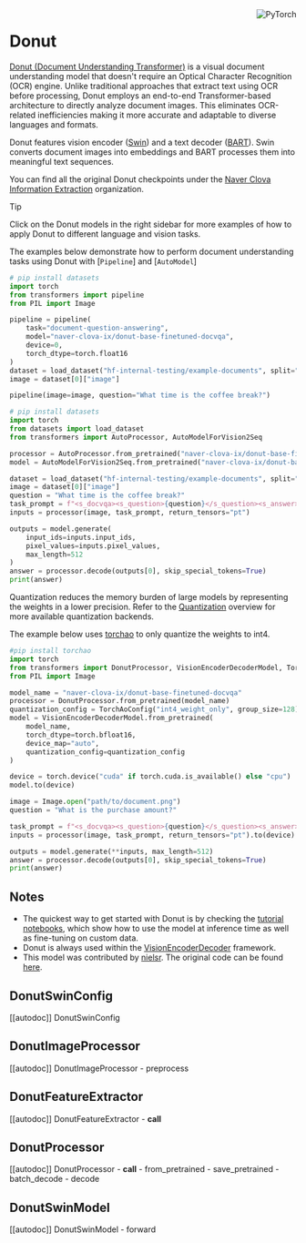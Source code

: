 <!--Copyright 2022 The HuggingFace Team. All rights reserved.

Licensed under the Apache License, Version 2.0 (the "License"); you may not use this file except in compliance with the
License. You may obtain a copy of the License at

http://www.apache.org/licenses/LICENSE-2.0

Unless required by applicable law or agreed to in writing, software distributed under the License is distributed on an
"AS IS" BASIS, WITHOUT WARRANTIES OR CONDITIONS OF ANY KIND, either express or implied. See the License for the

⚠️ Note that this file is in Markdown but contain specific syntax for our doc-builder (similar to MDX) that may not be
rendered properly in your Markdown viewer.

specific language governing permissions and limitations under the License. -->

<div style="float: right;">
    <div class="flex flex-wrap space-x-1">
        <img alt="PyTorch" src="https://img.shields.io/badge/PyTorch-DE3412?style=flat&logo=pytorch&logoColor=white">
    </div>
</div>

# Donut

[Donut (Document Understanding Transformer)](https://huggingface.co/papers2111.15664) is a visual document understanding model that doesn't require an Optical Character Recognition (OCR) engine. Unlike traditional approaches that extract text using OCR before processing, Donut employs an end-to-end Transformer-based architecture to directly analyze document images. This eliminates OCR-related inefficiencies making it more accurate and adaptable to diverse languages and formats. 

Donut features vision encoder ([Swin](./swin)) and a text decoder ([BART](./bart)). Swin converts document images into embeddings and BART processes them into meaningful text sequences.

You can find all the original Donut checkpoints under the [Naver Clova Information Extraction](https://huggingface.co/naver-clova-ix) organization.

> [!TIP]
> Click on the Donut models in the right sidebar for more examples of how to apply Donut to different language and vision tasks.

The examples below demonstrate how to perform document understanding tasks using Donut with [`Pipeline`] and [`AutoModel`]

<hfoptions id="usage">
<hfoption id="Pipeline">

```py
# pip install datasets
import torch
from transformers import pipeline
from PIL import Image

pipeline = pipeline(
    task="document-question-answering",
    model="naver-clova-ix/donut-base-finetuned-docvqa",
    device=0,
    torch_dtype=torch.float16
)
dataset = load_dataset("hf-internal-testing/example-documents", split="test")
image = dataset[0]["image"]

pipeline(image=image, question="What time is the coffee break?")
```

</hfoption>
<hfoption id="AutoModel">

```py
# pip install datasets
import torch
from datasets import load_dataset
from transformers import AutoProcessor, AutoModelForVision2Seq

processor = AutoProcessor.from_pretrained("naver-clova-ix/donut-base-finetuned-docvqa")
model = AutoModelForVision2Seq.from_pretrained("naver-clova-ix/donut-base-finetuned-docvqa")

dataset = load_dataset("hf-internal-testing/example-documents", split="test")
image = dataset[0]["image"]
question = "What time is the coffee break?"
task_prompt = f"<s_docvqa><s_question>{question}</s_question><s_answer>"
inputs = processor(image, task_prompt, return_tensors="pt")

outputs = model.generate(
    input_ids=inputs.input_ids,
    pixel_values=inputs.pixel_values,
    max_length=512
)
answer = processor.decode(outputs[0], skip_special_tokens=True)
print(answer)
```

Quantization reduces the memory burden of large models by representing the weights in a lower precision. Refer to the [Quantization](https://huggingface.co/docs/transformers/main/en/quantization/overview) overview for more available quantization backends.

The example below uses [torchao](https://huggingface.co/docs/transformers/main/en/quantization/torchao) to only quantize the weights to int4.

```py
#pip install torchao
import torch
from transformers import DonutProcessor, VisionEncoderDecoderModel, TorchAoConfig
from PIL import Image

model_name = "naver-clova-ix/donut-base-finetuned-docvqa"
processor = DonutProcessor.from_pretrained(model_name)
quantization_config = TorchAoConfig("int4_weight_only", group_size=128)
model = VisionEncoderDecoderModel.from_pretrained(
    model_name,
    torch_dtype=torch.bfloat16,
    device_map="auto",
    quantization_config=quantization_config
)

device = torch.device("cuda" if torch.cuda.is_available() else "cpu")
model.to(device)

image = Image.open("path/to/document.png")
question = "What is the purchase amount?"

task_prompt = f"<s_docvqa><s_question>{question}</s_question><s_answer>"
inputs = processor(image, task_prompt, return_tensors="pt").to(device)

outputs = model.generate(**inputs, max_length=512)
answer = processor.decode(outputs[0], skip_special_tokens=True)
print(answer)
```

## Notes

- The quickest way to get started with Donut is by checking the [tutorial notebooks](https://github.com/NielsRogge/Transformers-Tutorials/tree/master/Donut), which show how to use the model at inference time as well as fine-tuning on custom data.
- Donut is always used within the [VisionEncoderDecoder](vision-encoder-decoder) framework.
- This model was contributed by [nielsr](https://huggingface.co/nielsr). The original code can be found
[here](https://github.com/clovaai/donut).

## DonutSwinConfig

[[autodoc]] DonutSwinConfig

## DonutImageProcessor

[[autodoc]] DonutImageProcessor
    - preprocess

## DonutFeatureExtractor

[[autodoc]] DonutFeatureExtractor
    - __call__

## DonutProcessor

[[autodoc]] DonutProcessor
    - __call__
    - from_pretrained
    - save_pretrained
    - batch_decode
    - decode

## DonutSwinModel

[[autodoc]] DonutSwinModel
    - forward
